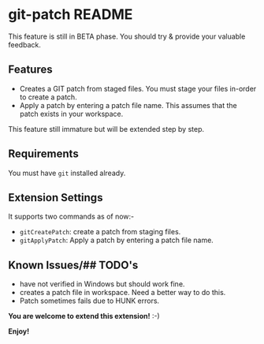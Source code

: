 # git-patch README

This feature is still in BETA phase. You should try & provide your valuable feedback.

## Features

- Creates a GIT patch from staged files. You must stage your files in-order to create a patch.
- Apply a patch by entering a patch file name. This assumes that the patch exists in your workspace.

This feature still immature but will be extended step by step.



## Requirements

You must have `git` installed already.

## Extension Settings

It supports two commands as of now:-


* `gitCreatePatch`: create a patch from staging files.
* `gitApplyPatch`: Apply a patch by entering a patch file name.

## Known Issues/## TODO's

- have not verified in Windows but should work fine.
- creates a patch file in workspace. Need a better way to do this.
- Patch sometimes fails due to HUNK errors. 

**You are welcome to extend this extension!** :-)

**Enjoy!**

